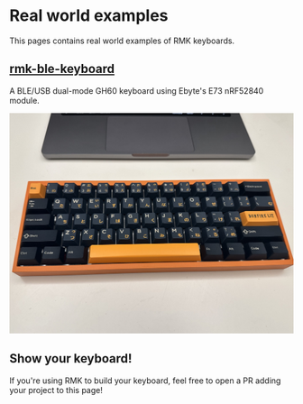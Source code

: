 # Real world examples

This pages contains real world examples of RMK keyboards.

## [rmk-ble-keyboard](https://github.com/HaoboGu/rmk-ble-keyboard)

A BLE/USB dual-mode GH60 keyboard using Ebyte's E73 nRF52840 module.

![rmk-ble-keyboard](images/rmk_ble_keyboard.jpg)

## Show your keyboard!

If you're using RMK to build your keyboard, feel free to open a PR adding your project to this page!
